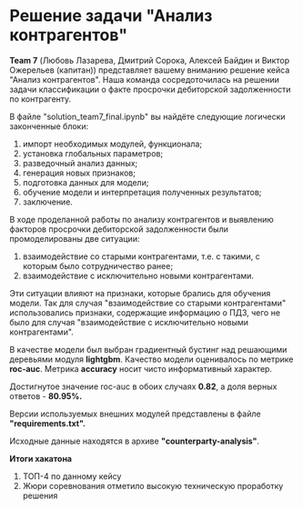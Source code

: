 <h1>Решение задачи "Анализ контрагентов"</h1>

**Team 7** (Любовь Лазарева, Дмитрий Сорока, Алексей Байдин и Виктор Ожерельев (капитан)) представляет вашему вниманию решение кейса "Анализ контрагентов". Наша команда сосредоточилась на решении задачи классификации о факте просрочки дебиторской задолженности по контрагенту.

В файле "solution_team7_final.ipynb" вы найдёте следующие логически законченные блоки:
1) импорт необходимых модулей, функционала;
2) установка глобальных параметров;
3) разведочный анализ данных;
4) генерация новых признаков;
5) подготовка данных для модели;
6) обучение модели и интерпретация полученных результатов;
7) заключение.

В ходе проделанной работы по анализу контрагентов и выявлению факторов просрочки дебиторской задолженности были промоделированы две ситуации:
1) взаимодействие со старыми контрагентами, т.е. с такими, с которым было сотрудничество ранее;
2) взаимодействие с исключительно новыми контрагентами.

Эти ситуации влияют на признаки, которые брались для обучения модели. Так для случая "взаимодействие со старыми контрагентами" использовались признаки, содержащие информацию о ПДЗ, чего не было для случая "взаимодействие с исключительно новыми контрагентами".

В качестве модели был выбран градиентный бустинг над решающими деревьями модуля **lightgbm**. Качество модели оценивалось по метрике **roc-auc**. Метрика **accuracy** носит чисто информативный характер. 

Достигнутое значение roc-auc в обоих случаях **0.82**, а доля верных ответов - **80.95%.**

Версии используемых  внешних модулей представлены в файле **"requirements.txt".**

Исходные данные находятся в архиве **"counterparty-analysis"**.

**Итоги хакатона**

1) ТОП-4 по данному кейсу
2) Жюри соревнования отметило высокую техническую проработку решения
